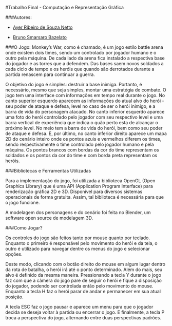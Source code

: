 #Trabalho Final - Computação e Representação Gráfica

###Autores:
- [Ayer Ribeiro de Souza Netto](https://github.com/ayerrsn)

- [Bruno Smarsaro Bazelato](https://github.com/brunosmarsaro)

###O Jogo:
Monkey’s War, como é chamado, é um jogo estilo battle arena onde existem dois times, 
sendo um controlado por jogador humano e o outro pela máquina. 
De cada lado da arena fica instalado a respectiva base do jogador e as torres que a defendem. 
Das bases saem novos soldados a cada ciclo de tempo e os heróis que quando 
são derrotados durante a partida renascem para continuar a guerra.

O objetivo do jogo é simples: destruir a base inimiga. 
Portanto, é necessário, mesmo que seja simples, montar uma estratégia de combate. 
O jogo tem uma interface com informações em tempo real durante o jogo. 
No canto superior esquerdo aparecem as informações do atual alvo do herói - seu poder de ataque e defesa, 
level no caso de ser o herói inimigo, e a barra de vida do personagem atacado. 
No canto inferior esquerdo aparece uma foto do herói controlado pelo jogador com seu respectivo level e 
uma barra vertical de experiência que indica o quão perto esta de alcançar o próximo level. 
No meio tem a barra de vida do herói, bem como seu poder de ataque e defesa. 
E, por último, no canto inferior direito aparece um mapa 2D do cenário inteiro onde os pontos azuis e vermelhos diferem os times, 
sendo respectivamente o time controlado pelo jogador humano e pela máquina. 
Os pontos brancos com bordas da cor do time representam os soldados e os pontos da cor do time e com borda preta representam os heróis. 

###Bibliotecas e Ferramentas Utilizadas

Para a implementação do jogo, foi utilizada a biblioteca OpenGL (Open Graphics Library) que é uma API (Application Program Interface) 
para renderização gráfica 2D e 3D. Disponível para diversos sistemas operacionais de forma gratuita. 
Assim, tal biblioteca é necessária para que o jogo funcione.

A modelagem dos personagens e do cenário foi feita no Blender, um software open source de modelagem 3D.

###Como Jogar?

Os controles do jogo são feitos tanto por mouse quanto por teclado. Enquanto o primeiro é responsável pelo movimento do herói e da tela, o outro é utilizado para navegar dentre os menus do jogo e selecionar opções. 

Deste modo, clicando com o botão direito do mouse em algum lugar dentro da rota de batalha, o herói irá até o ponto determinado. Além do mais, seu alvo é definido da mesma maneira. Pressionando a tecla Y durante o jogo faz com que a câmera do jogo pare de seguir o herói e fique a disposição do jogador, podendo ser controlada então pelo movimento do mouse. Enquanto a tecla H faz o herói parar de andar e permanecer em sua atual posição.

A tecla ESC faz o jogo pausar e aparece um menu para que o jogador decida se deseja voltar à partida ou encerrar o jogo. E finalmente, a tecla P troca a perspectiva do jogo, alternando entre duas perspectivas padrões. 
